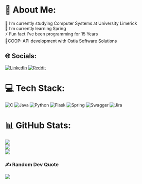 # 💫 About Me:
🔭 I’m currently studying Computer Systems at University Limerick <br>🌱 I’m currently learning Spring<br>⚡ Fun fact I've been programming for 15 Years<br> 🏢COOP: API development with Ostia Software Solutions


## 🌐 Socials:
[![LinkedIn](https://img.shields.io/badge/LinkedIn-%230077B5.svg?logo=linkedin&logoColor=white)](https://linkedin.com/in/https://www.linkedin.com/in/seanie-stack-756b1a210/) [![Reddit](https://img.shields.io/badge/Reddit-%23FF4500.svg?logo=Reddit&logoColor=white)](https://reddit.com/user/Seanie987) 

# 💻 Tech Stack:
![C](https://img.shields.io/badge/c-%2300599C.svg?style=for-the-badge&logo=c&logoColor=white) ![Java](https://img.shields.io/badge/java-%23ED8B00.svg?style=for-the-badge&logo=openjdk&logoColor=white) ![Python](https://img.shields.io/badge/python-3670A0?style=for-the-badge&logo=python&logoColor=ffdd54) ![Flask](https://img.shields.io/badge/flask-%23000.svg?style=for-the-badge&logo=flask&logoColor=white) ![Spring](https://img.shields.io/badge/spring-%236DB33F.svg?style=for-the-badge&logo=spring&logoColor=white) ![Swagger](https://img.shields.io/badge/-Swagger-%23Clojure?style=for-the-badge&logo=swagger&logoColor=white) ![Jira](https://img.shields.io/badge/jira-%230A0FFF.svg?style=for-the-badge&logo=jira&logoColor=white)
# 📊 GitHub Stats:
![](https://github-readme-stats.vercel.app/api?username=seanieStack&theme=shadow_green&hide_border=false&include_all_commits=true&count_private=true)<br/>
![](https://github-readme-streak-stats.herokuapp.com/?user=seanieStack&theme=shadow_green&hide_border=false)<br/>
![](https://github-readme-stats.vercel.app/api/top-langs/?username=seanieStack&theme=shadow_green&hide_border=false&include_all_commits=true&count_private=true&layout=compact)

### ✍️ Random Dev Quote
![](https://quotes-github-readme.vercel.app/api?type=horizontal&theme=tokyonight)

<!-- Proudly created with GPRM ( https://gprm.itsvg.in ) -->

